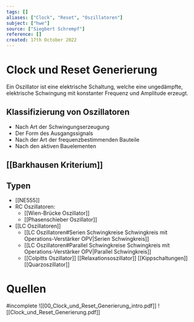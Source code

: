 ```yaml
---
tags: []
aliases: ["Clock", "Reset", "Oszillatoren"]
subject: ["hwe"]
source: ["Siegbert Schrempf"]
reference: []
created: 17th October 2022
---
```


# Clock und Reset Generierung
Ein Oszillator ist eine elektrische Schaltung, welche eine ungedämpfte, elektrische Schwingung mit konstanter Frequenz und Amplitude erzeugt.

## Klassifizierung von Oszillatoren
- Nach Art der Schwingungserzeugung
- Der Form des Ausgangssignals
- Nach der Art der frequenzbestimmenden Bauteile
- Nach den aktiven Bauelementen

## [[Barkhausen Kriterium]]

## Typen
- [[NE555]]
- RC Oszillatoren:
	- [[Wien-Brücke Oszillator]]
	- [[Phasenschieber Oszillator]]
- [[LC Oszillatoren]]
	- [[LC Oszillatoren#Serien Schwingkreise Schwingkreis mit Operations-Verstärker OPV|Serien Schwingkreis]]
	- [[LC Oszillatoren#Parallel Schwingkreise Schwingkreis mit Operations-Verstärker OPV|Parallel Schwingkreis]]
	- [[Colpitts Oszillator]]
[[Relaxationsoszillator]]
[[Kippschaltungen]]
[[Quarzoszillator]]

# Quellen
#incomplete 
![[00_Clock_und_Reset_Generierung_intro.pdf]]
![[Clock_und_Reset_Generierung.pdf]]